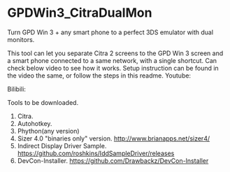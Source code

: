 # GPDWin3_CitraDualMon
Turn GPD Win 3 + any smart phone to a perfect 3DS emulator with dual monitors.

This tool can let you separate Citra 2 screens to the GPD Win 3 screen and a smart phone connected to a same network, with a single shortcut.
Can check below video to see how it works. Setup instruction can be found in the video the same, or follow the steps in this readme.
Youtube:

Bilibili:


Tools to be downloaded.
1. Citra.
2. Autohotkey.
3. Phython(any version)
4. Sizer 4.0 "binaries only" version. http://www.brianapps.net/sizer4/
5. Indirect Display Driver Sample. https://github.com/roshkins/IddSampleDriver/releases
6. DevCon-Installer. https://github.com/Drawbackz/DevCon-Installer






